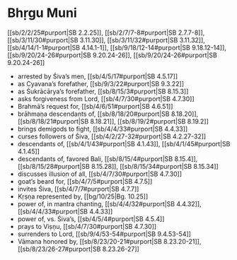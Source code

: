 # Bhṛgu Muni

[[sb/2/2/25#purport|SB 2.2.25]], [[sb/2/7/7-8#purport|SB 2.7.7-8]], [[sb/3/11/30#purport|SB 3.11.30]], [[sb/3/11/32#purport|SB 3.11.32]], [[sb/4/14/1-1#purport|SB 4.14.1-1]], [[sb/9/18/12-14#purport|SB 9.18.12-14]], [[sb/9/20/24-26#purport|SB 9.20.24-26]], [[sb/9/20/24-26#purport|SB 9.20.24-26]]

* arrested by Śiva’s men, [[sb/4/5/17#purport|SB 4.5.17]]
* as Cyavana’s forefather, [[sb/9/3/22#purport|SB 9.3.22]]
* as Śukrācārya’s forefather, [[sb/8/15/3#purport|SB 8.15.3]]
* asks forgiveness from Lord, [[sb/4/7/30#purport|SB 4.7.30]]
* Brahmā’s request for, [[sb/4/6/51#purport|SB 4.6.51]]
* brāhmaṇa descendants of, [[sb/8/18/20#purport|SB 8.18.20]], [[sb/8/18/21#purport|SB 8.18.21]], [[sb/8/19/2#purport|SB 8.19.2]]
* brings demigods to fight, [[sb/4/4/33#purport|SB 4.4.33]]
* curses followers of Śiva, [[sb/4/2/27-32#purport|SB 4.2.27-32]]
* descendants of, [[sb/4/1/43#purport|SB 4.1.43]], [[sb/4/1/45#purport|SB 4.1.45]]
* descendants of, favored Bali, [[sb/8/15/4#purport|SB 8.15.4]], [[sb/8/15/28#purport|SB 8.15.28]], [[sb/8/15/34#purport|SB 8.15.34]]
* discusses illusion of all, [[sb/4/7/30#purport|SB 4.7.30]]
* goat’s beard for, [[sb/4/7/5#purport|SB 4.7.5]]
* invites Śiva, [[sb/4/7/7#purport|SB 4.7.7]]
* Kṛṣṇa represented by, [[bg/10/25|Bg. 10.25]]
* power of, in mantra chanting, [[sb/4/4/32#purport|SB 4.4.32]], [[sb/4/4/33#purport|SB 4.4.33]]
* power of, vs. Śiva’s, [[sb/4/5/4#purport|SB 4.5.4]]
* prays to Viṣṇu, [[sb/4/7/30#purport|SB 4.7.30]]
* surrenders to Lord, [[sb/9/4/53-54#purport|SB 9.4.53-54]]
* Vāmana honored by, [[sb/8/23/20-21#purport|SB 8.23.20-21]], [[sb/8/23/26-27#purport|SB 8.23.26-27]]
